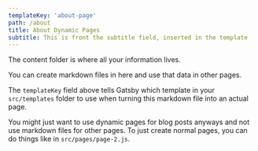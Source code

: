 ```yaml
---
templateKey: 'about-page'
path: /about
title: About Dynamic Pages
subtitle: This is front the subtitle field, inserted in the template
---
```

The content folder is where all your information lives.

You can create markdown files in here and use that data in other pages.

The `templateKey` field above tells Gatsby which template in your `src/templates` folder to use when turning this markdown file into an actual page.

You might just want to use dynamic pages for blog posts anyways and not use markdown files for other pages. To just create normal pages, you can do things like in `src/pages/page-2.js`.
